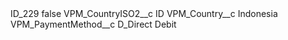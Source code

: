 <?xml version="1.0" encoding="UTF-8"?>
<CustomMetadata xmlns="http://soap.sforce.com/2006/04/metadata" xmlns:xsi="http://www.w3.org/2001/XMLSchema-instance" xmlns:xsd="http://www.w3.org/2001/XMLSchema">
    <label>ID_229</label>
    <protected>false</protected>
    <values>
        <field>VPM_CountryISO2__c</field>
        <value xsi:type="xsd:string">ID</value>
    </values>
    <values>
        <field>VPM_Country__c</field>
        <value xsi:type="xsd:string">Indonesia</value>
    </values>
    <values>
        <field>VPM_PaymentMethod__c</field>
        <value xsi:type="xsd:string">D_Direct Debit</value>
    </values>
</CustomMetadata>

